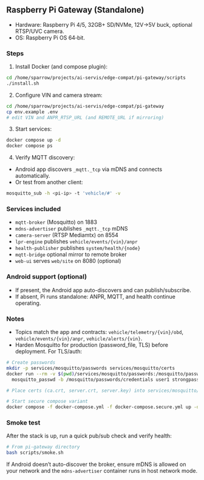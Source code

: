 ## Raspberry Pi Gateway (Standalone)

- Hardware: Raspberry Pi 4/5, 32GB+ SD/NVMe, 12V→5V buck, optional RTSP/UVC camera.
- OS: Raspberry Pi OS 64‑bit.

### Steps
1) Install Docker (and compose plugin):
```bash
cd /home/sparrow/projects/ai-servis/edge-compat/pi-gateway/scripts
./install.sh
```

2) Configure VIN and camera stream:
```bash
cd /home/sparrow/projects/ai-servis/edge-compat/pi-gateway
cp env.example .env
# edit VIN and ANPR_RTSP_URL (and REMOTE_URL if mirroring)
```

3) Start services:
```bash
docker compose up -d
docker compose ps
```

4) Verify MQTT discovery:
- Android app discovers `_mqtt._tcp` via mDNS and connects automatically.
- Or test from another client:
```bash
mosquitto_sub -h <pi-ip> -t 'vehicle/#' -v
```

### Services included
- `mqtt-broker` (Mosquitto) on 1883
- `mdns-advertiser` publishes `_mqtt._tcp` mDNS
- `camera-server` (RTSP Mediamtx) on 8554
- `lpr-engine` publishes `vehicle/events/{vin}/anpr`
- `health-publisher` publishes `system/health/{node}`
- `mqtt-bridge` optional mirror to remote broker
- `web-ui` serves `web/site` on 8080 (optional)

### Android support (optional)
- If present, the Android app auto-discovers and can publish/subscribe.
- If absent, Pi runs standalone: ANPR, MQTT, and health continue operating.

### Notes
- Topics match the app and contracts: `vehicle/telemetry/{vin}/obd`, `vehicle/events/{vin}/anpr`, `vehicle/alerts/{vin}`.
- Harden Mosquitto for production (password_file, TLS) before deployment. For TLS/auth:
```bash
# Create passwords
mkdir -p services/mosquitto/passwords services/mosquitto/certs
docker run --rm -v $(pwd)/services/mosquitto/passwords:/mosquitto/passwords eclipse-mosquitto:2 \
  mosquitto_passwd -b /mosquitto/passwords/credentials user1 strongpassword

# Place certs (ca.crt, server.crt, server.key) into services/mosquitto/certs

# Start secure compose variant
docker compose -f docker-compose.yml -f docker-compose.secure.yml up -d
```

### Smoke test
After the stack is up, run a quick pub/sub check and verify health:
```bash
# From pi-gateway directory
bash scripts/smoke.sh
```

If Android doesn’t auto-discover the broker, ensure mDNS is allowed on your network and the `mdns-advertiser` container runs in host network mode.
